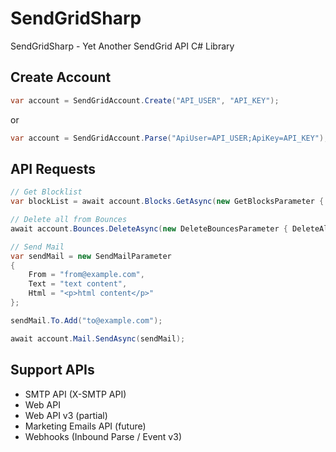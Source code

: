 SendGridSharp
=============

SendGridSharp - Yet Another SendGrid API C# Library

## Create Account ##

```c#
var account = SendGridAccount.Create("API_USER", "API_KEY");
```

or

```c#
var account = SendGridAccount.Parse("ApiUser=API_USER;ApiKey=API_KEY");
```

## API Requests ##

```c#
// Get Blocklist
var blockList = await account.Blocks.GetAsync(new GetBlocksParameter { Limit = 10 });

// Delete all from Bounces
await account.Bounces.DeleteAsync(new DeleteBouncesParameter { DeleteAll = true });

// Send Mail
var sendMail = new SendMailParameter
{
    From = "from@example.com",
    Text = "text content",
    Html = "<p>html content</p>"
};

sendMail.To.Add("to@example.com");

await account.Mail.SendAsync(sendMail);
```

## Support APIs ##

- SMTP API (X-SMTP API)
- Web API
- Web API v3 (partial)
- Marketing Emails API (future)
- Webhooks (Inbound Parse / Event v3)